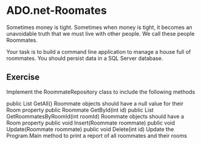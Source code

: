 # ADO.net-Roomates

Sometimes money is tight. Sometimes when money is tight, it becomes an unavoidable truth that we must live with other people. We call these people Roommates.

Your task is to build a command line application to manage a house full of roommates. You should persist data in a SQL Server database.

## Exercise
Implement the RoommateRepository class to include the following methods

public List<Roommate> GetAll()
Roommate objects should have a null value for their Room property
public Roommate GetById(int id)
public List<Roommate> GetRoommatesByRoomId(int roomId)
Roommate objects should have a Room property
public void Insert(Roommate roommate)
public void Update(Roommate roommate)
public void Delete(int id)
Update the Program.Main method to print a report of all roommates and their rooms
